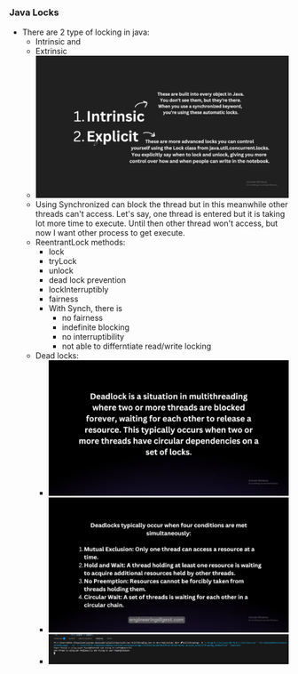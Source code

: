 #



### Java Locks
- There are 2 type of locking in java:
  - Intrinsic and 
  - Extrinsic
  - ![Java Locks' types](./images/JavaLocks.png)
  - Using Synchronized can block the thread but in this meanwhile other threads can't access. Let's say, one thread is entered but it is taking lot more time to execute. Until then other thread won't access, but now I want other process to get execute.
  - ReentrantLock methods:
    - lock
    - tryLock
    - unlock
    - dead lock prevention
    - lockInterruptibly
    - fairness
    - With Synch, there is
      - no fairness
      - indefinite blocking
      - no interruptibility
      - not able to differntiate read/write locking
  - Dead locks:
    - ![Dead lock definition](./images/Deadlock.png)
    - ![Occurance of Dead lock](./images/DeadLockOcuurance.png)
    - ![alt text](./images/DeadLockOutput.png)